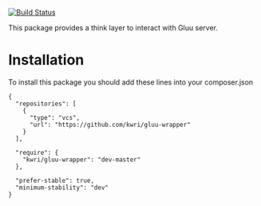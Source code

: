 [![Build Status](https://travis-ci.org/KWRI/gluu-wrapper.svg?branch=master)](https://travis-ci.org/KWRI/gluu-wrapper)

This package provides a think layer to interact with Gluu server.

# Installation

To install this package you should add these lines into your composer.json
```
{
  "repositories": [
    {
      "type": "vcs",
      "url": "https://github.com/kwri/gluu-wrapper"
    }
  ],

  "require": {
    "kwri/gluu-wrapper": "dev-master"
  },

  "prefer-stable": true,
  "minimum-stability": "dev"
}
```
